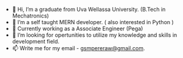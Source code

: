 - 👋 Hi, I’m a graduate from Uva Wellassa University. (B.Tech in Mechatronics)
- 🌱 I’m a self taught MERN developer. ( also interested in Python )
- 💼 Currently working as a Associate Engineer (Pega)
- 👀 I’m looking for opertunities to utilize my knowledge and skills in development field.
- 📫 Write me for my email - gsmpereraw@gmail.com.

<!---
gsmperera/gsmperera is a ✨ special ✨ repository because its `README.md` (this file) appears on your GitHub profile.
You can click the Preview link to take a look at your changes.
--->

